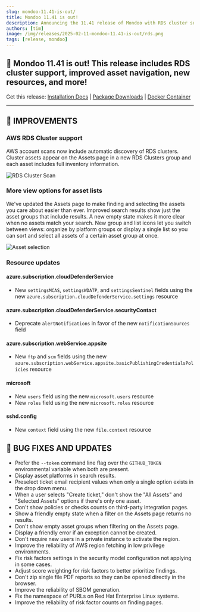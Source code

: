 ```yaml
---
slug: mondoo-11.41-is-out/
title: Mondoo 11.41 is out!
description: Announcing the 11.41 release of Mondoo with RDS cluster support, improved asset navigation, new resources, and more
authors: [tim]
image: /img/releases/2025-02-11-mondoo-11.41-is-out/rds.png
tags: [release, mondoo]
---
```


## 🥳 Mondoo 11.41 is out! This release includes RDS cluster support, improved asset navigation, new resources, and more!

Get this release: [Installation Docs](https://mondoo.com/docs/cnspec/) | [Package Downloads](https://releases.mondoo.com/cnspec/) | [Docker Container](https://hub.docker.com/r/mondoo/cnspec)

---

## 🧹 IMPROVEMENTS

### AWS RDS Cluster support

AWS account scans now include automatic discovery of RDS clusters. Cluster assets appear on the Assets page in a new RDS Clusters group and each asset includes full inventory information.

![RDS Cluster Scan](/img/releases/2025-02-11-mondoo-11.41-is-out/rds.png)

### More view options for asset lists

We've updated the Assets page to make finding and selecting the assets you care about easier than ever. Improved search results show just the asset groups that include results. A new empty state makes it more clear when no assets match your search. New group and list icons let you switch between views: organize by platform groups or display a single list so you can sort and select all assets of a certain asset group at once.

![Asset selection](/img/releases/2025-02-11-mondoo-11.41-is-out/assets.gif)

### Resource updates

#### azure.subscription.cloudDefenderService

- New `settingsMCAS`, `settingsWDATP`, and `settingsSentinel` fields using the new `azure.subscription.cloudDefenderService.settings` resource

#### azure.subscription.cloudDefenderService.securityContact

- Deprecate `alertNotifications` in favor of the new `notificationSources` field

#### azure.subscription.webService.appsite

- New `ftp` and `scm` fields using the new `azure.subscription.webService.appsite.basicPublishingCredentialsPolicies` resource

#### microsoft

- New `users` field using the new `microsoft.users` resource
- New `roles` field using the new `microsoft.roles` resource

#### sshd.config

- New `context` field using the new `file.context` resource

## 🐛 BUG FIXES AND UPDATES

- Prefer the `--token` command line flag over the `GITHUB_TOKEN` environmental variable when both are present.
- Display asset platforms in search results.
- Preselect ticket email recipient values when only a single option exists in the drop down menu.
- When a user selects "Create ticket," don't show the "All Assets" and "Selected Assets" options if there's only one asset.
- Don't show policies or checks counts on third-party integration pages.
- Show a friendly empty state when a filter on the Assets page returns no results.
- Don't show empty asset groups when filtering on the Assets page.
- Display a friendly error if an exception cannot be created.
- Don't require new users in a private instance to activate the region.
- Improve the reliability of AWS region fetching in low privilege environments.
- Fix risk factors settings in the security model configuration not applying in some cases.
- Adjust score weighting for risk factors to better prioritize findings.
- Don't zip single file PDF reports so they can be opened directly in the browser.
- Improve the reliability of SBOM generation.
- Fix the namespace of PURLs on Red Hat Enterprise Linux systems.
- Improve the reliability of risk factor counts on finding pages.

